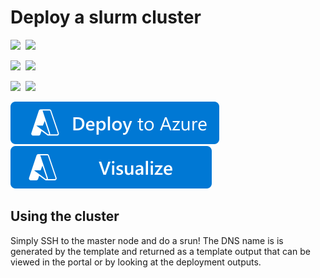 # Deploy a slurm cluster

<IMG SRC="https://azurequickstartsservice.blob.core.windows.net/badges/slurm/PublicLastTestDate.svg" />&nbsp;
<IMG SRC="https://azurequickstartsservice.blob.core.windows.net/badges/slurm/PublicDeployment.svg" />&nbsp;

<IMG SRC="https://azurequickstartsservice.blob.core.windows.net/badges/slurm/FairfaxLastTestDate.svg" />&nbsp;
<IMG SRC="https://azurequickstartsservice.blob.core.windows.net/badges/slurm/FairfaxDeployment.svg" />&nbsp;

<IMG SRC="https://azurequickstartsservice.blob.core.windows.net/badges/slurm/BestPracticeResult.svg" />&nbsp;
<IMG SRC="https://azurequickstartsservice.blob.core.windows.net/badges/slurm/CredScanResult.svg" />&nbsp;

<a href="https://portal.azure.com/#create/Microsoft.Template/uri/https%3A%2F%2Fraw.githubusercontent.com%2FAzure%2Fazure-quickstart-templates%2Fmaster%2Fslurm%2Fazuredeploy.json" target="_blank">
   <img alt="Deploy to Azure" src="https://raw.githubusercontent.com/Azure/azure-quickstart-templates/master/1-CONTRIBUTION-GUIDE/images/deploytoazure.svg"/>
</a>
<a href="http://armviz.io/#/?load=https%3A%2F%2Fraw.githubusercontent.com%2FAzure%2Fazure-quickstart-templates%2Fmaster%2Fslurm%2Fazuredeploy.json" target="_blank">
    <img src="https://raw.githubusercontent.com/Azure/azure-quickstart-templates/master/1-CONTRIBUTION-GUIDE/images/visualizebutton.svg"/>
</a>

## Using the cluster

Simply SSH to the master node and do a srun! The DNS name is is generated by the template and returned as a template output that can be viewed in the portal or by looking at the deployment outputs.

